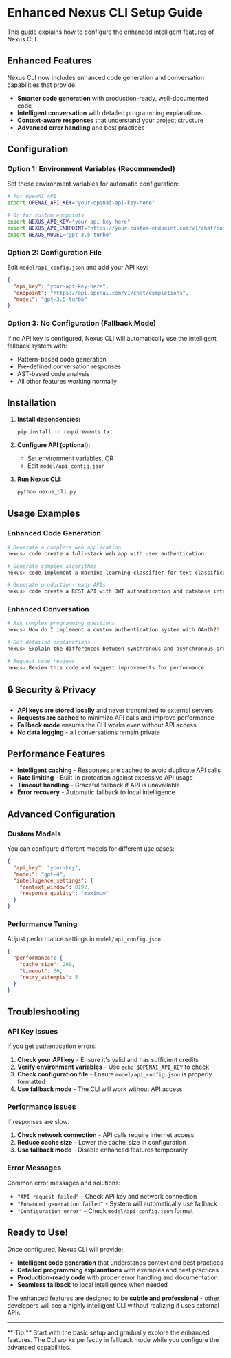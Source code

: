 # Enhanced Nexus CLI Setup Guide

This guide explains how to configure the enhanced intelligent features of Nexus CLI.

##  Enhanced Features

Nexus CLI now includes enhanced code generation and conversation capabilities that provide:

- **Smarter code generation** with production-ready, well-documented code
- **Intelligent conversation** with detailed programming explanations
- **Context-aware responses** that understand your project structure
- **Advanced error handling** and best practices

##  Configuration

### Option 1: Environment Variables (Recommended)

Set these environment variables for automatic configuration:

```bash
# For OpenAI API
export OPENAI_API_KEY="your-openai-api-key-here"

# Or for custom endpoints
export NEXUS_API_KEY="your-api-key-here"
export NEXUS_API_ENDPOINT="https://your-custom-endpoint.com/v1/chat/completions"
export NEXUS_MODEL="gpt-3.5-turbo"
```

### Option 2: Configuration File

Edit `model/api_config.json` and add your API key:

```json
{
  "api_key": "your-api-key-here",
  "endpoint": "https://api.openai.com/v1/chat/completions",
  "model": "gpt-3.5-turbo"
}
```

### Option 3: No Configuration (Fallback Mode)

If no API key is configured, Nexus CLI will automatically use the intelligent fallback system with:

- Pattern-based code generation
- Pre-defined conversation responses
- AST-based code analysis
- All other features working normally

##  Installation

1. **Install dependencies:**
   ```bash
   pip install -r requirements.txt
   ```

2. **Configure API (optional):**
   - Set environment variables, OR
   - Edit `model/api_config.json`

3. **Run Nexus CLI:**
   ```bash
   python nexus_cli.py
   ```

##  Usage Examples

### Enhanced Code Generation

```bash
# Generate a complete web application
nexus> code create a full-stack web app with user authentication

# Generate complex algorithms
nexus> code implement a machine learning classifier for text classification

# Generate production-ready APIs
nexus> code create a REST API with JWT authentication and database integration
```

### Enhanced Conversation

```bash
# Ask complex programming questions
nexus> How do I implement a custom authentication system with OAuth2?

# Get detailed explanations
nexus> Explain the differences between synchronous and asynchronous programming

# Request code reviews
nexus> Review this code and suggest improvements for performance
```

## 🔒 Security & Privacy

- **API keys are stored locally** and never transmitted to external servers
- **Requests are cached** to minimize API calls and improve performance
- **Fallback mode** ensures the CLI works even without API access
- **No data logging** - all conversations remain private

##  Performance Features

- **Intelligent caching** - Responses are cached to avoid duplicate API calls
- **Rate limiting** - Built-in protection against excessive API usage
- **Timeout handling** - Graceful fallback if API is unavailable
- **Error recovery** - Automatic fallback to local intelligence

##  Advanced Configuration

### Custom Models

You can configure different models for different use cases:

```json
{
  "api_key": "your-key",
  "model": "gpt-4",
  "intelligence_settings": {
    "context_window": 8192,
    "response_quality": "maximum"
  }
}
```

### Performance Tuning

Adjust performance settings in `model/api_config.json`:

```json
{
  "performance": {
    "cache_size": 200,
    "timeout": 60,
    "retry_attempts": 5
  }
}
```

##  Troubleshooting

### API Key Issues

If you get authentication errors:

1. **Check your API key** - Ensure it's valid and has sufficient credits
2. **Verify environment variables** - Use `echo $OPENAI_API_KEY` to check
3. **Check configuration file** - Ensure `model/api_config.json` is properly formatted
4. **Use fallback mode** - The CLI will work without API access

### Performance Issues

If responses are slow:

1. **Check network connection** - API calls require internet access
2. **Reduce cache size** - Lower the cache_size in configuration
3. **Use fallback mode** - Disable enhanced features temporarily

### Error Messages

Common error messages and solutions:

- `"API request failed"` - Check API key and network connection
- `"Enhanced generation failed"` - System will automatically use fallback
- `"Configuration error"` - Check `model/api_config.json` format

##  Ready to Use!

Once configured, Nexus CLI will provide:

- **Intelligent code generation** that understands context and best practices
- **Detailed programming explanations** with examples and best practices
- **Production-ready code** with proper error handling and documentation
- **Seamless fallback** to local intelligence when needed

The enhanced features are designed to be **subtle and professional** - other developers will see a highly intelligent CLI without realizing it uses external APIs.

---

** Tip:** Start with the basic setup and gradually explore the enhanced features. The CLI works perfectly in fallback mode while you configure the advanced capabilities. 
